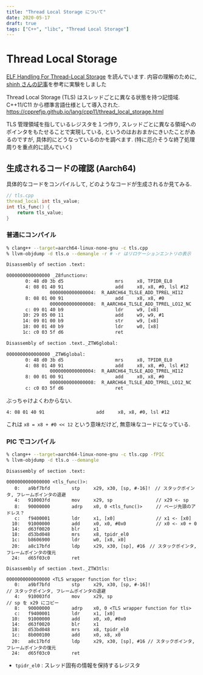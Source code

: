 ```yaml
---
title: "Thread Local Storage について"
date: 2020-05-17
draft: true
tags: ["C++", "libc", "Thread Local Storage"]
---
```


# Thread Local Storage

[ELF Handling For Thread-Local Storage](https://www.uclibc.org/docs/tls.pdf) を読んでいます.
内容の理解のために, [shinh さんの記事](http://shinh.hatenablog.com/entry/20130527/1369581821)を参考に実験をしました

Thread Local Storage (TLS) はスレッドごとに異なる状態を持つ記憶域. C++11/C11 から標準言語仕様として導入された.
https://cpprefjp.github.io/lang/cpp11/thread_local_storage.html

TLS 管理領域を指しているレジスタを１つ作り, スレッドごとに異なる領域へのポインタをもたせることで実現している, というのはおおまかにきいたことがあるのですが,
具体的にどうなっているのかを調べます.
(特に厄介そうな終了処理周りを重点的に読んでいく)

## 生成されるコードの確認 (Aarch64)

具体的なコードをコンパイルして, どのようなコードが生成されるか見てみる.
```c++
// tls.cpp
thread_local int tls_value;
int tls_func() {
    return tls_value;
}
```

### 普通にコンパイル

```zsh
% clang++ --target=aarch64-linux-none-gnu -c tls.cpp
% llvm-objdump -d tls.o --demangle -r # -r はリロケーションエントリの表示
```

```txt
Disassembly of section .text:

0000000000000000 _Z8functionv:
       0: 48 d0 3b d5                   mrs     x8, TPIDR_EL0
       4: 08 01 40 91                   add     x8, x8, #0, lsl #12
                0000000000000004:  R_AARCH64_TLSLE_ADD_TPREL_HI12       global
       8: 08 01 00 91                   add     x8, x8, #0
                0000000000000008:  R_AARCH64_TLSLE_ADD_TPREL_LO12_NC    global
       c: 09 01 40 b9                   ldr     w9, [x8]
      10: 29 05 00 11                   add     w9, w9, #1
      14: 09 01 00 b9                   str     w9, [x8]
      18: 00 01 40 b9                   ldr     w0, [x8]
      1c: c0 03 5f d6                   ret

Disassembly of section .text._ZTW6global:

0000000000000000 _ZTW6global:
       0: 48 d0 3b d5                   mrs     x8, TPIDR_EL0
       4: 08 01 40 91                   add     x8, x8, #0, lsl #12
                0000000000000004:  R_AARCH64_TLSLE_ADD_TPREL_HI12       global
       8: 00 01 00 91                   add     x0, x8, #0
                0000000000000008:  R_AARCH64_TLSLE_ADD_TPREL_LO12_NC    global
       c: c0 03 5f d6                   ret
```

ぶっちゃけよくわからない.
```
4: 08 01 40 91                   add     x8, x8, #0, lsl #12
```
これは `x8 = x8 + #0 << 12` という意味だけど, 無意味なコードになっている. 

### PIC でコンパイル

```sh
% clang++ --target=aarch64-linux-none-gnu -c tls.cpp -fPIC
% llvm-objdump -d tls.o --demangle
```

```
Disassembly of section .text:

0000000000000000 <tls_func()>:
   0:   a9bf7bfd        stp     x29, x30, [sp, #-16]!　// スタックポインタ, フレームポインタの退避
   4:   910003fd        mov     x29, sp                // x29 <- sp
   8:   90000000        adrp    x0, 0 <tls_func()>     // ページ先頭のアドレス？
   c:   f9400001        ldr     x1, [x0]               // x1 <- [x0]
  10:   91000000        add     x0, x0, #0x0           // x0 <- x0 + 0
  14:   d63f0020        blr     x1
  18:   d53bd048        mrs     x8, tpidr_el0
  1c:   b8606900        ldr     w0, [x8, x0]
  20:   a8c17bfd        ldp     x29, x30, [sp], #16　// スタックポインタ, フレームポインタの復元
  24:   d65f03c0        ret

Disassembly of section .text._ZTW3tls:

0000000000000000 <TLS wrapper function for tls>:
   0:   a9bf7bfd        stp     x29, x30, [sp, #-16]!                // スタックポインタ, フレームポインタの退避
   4:   910003fd        mov     x29, sp                              // sp を x29 にコピー
   8:   90000000        adrp    x0, 0 <TLS wrapper function for tls> 
   c:   f9400001        ldr     x1, [x0]
  10:   91000000        add     x0, x0, #0x0
  14:   d63f0020        blr     x1
  18:   d53bd048        mrs     x8, tpidr_el0
  1c:   8b000100        add     x0, x8, x0
  20:   a8c17bfd        ldp     x29, x30, [sp], #16 // スタックポインタ, フレームポインタの復元
  24:   d65f03c0        ret
```

* `tpidr_el0` : スレッド固有の情報を保持するレジスタ
